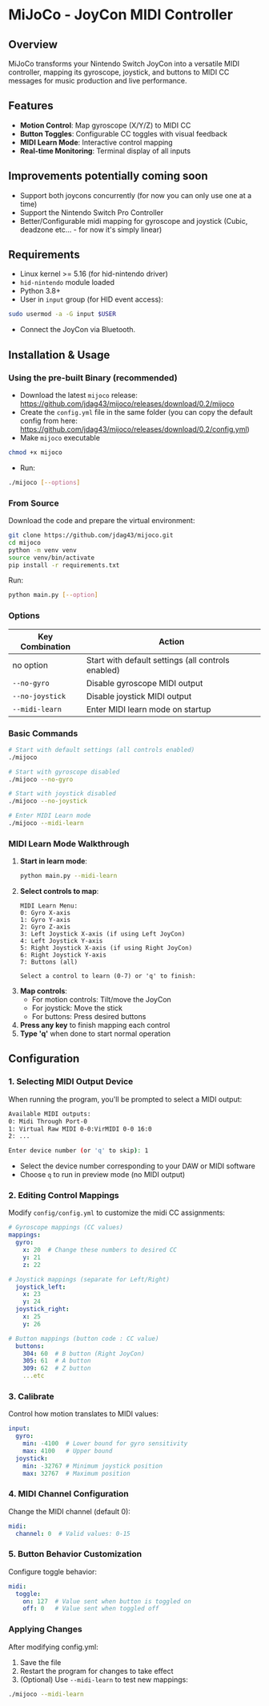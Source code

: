 # MiJoCo - JoyCon MIDI Controller

## Overview
MiJoCo transforms your Nintendo Switch JoyCon into a versatile MIDI controller, mapping its gyroscope, joystick, and buttons to MIDI CC messages for music production and live performance.

## Features
- **Motion Control**: Map gyroscope (X/Y/Z) to MIDI CC
- **Button Toggles**: Configurable CC toggles with visual feedback
- **MIDI Learn Mode**: Interactive control mapping
- **Real-time Monitoring**: Terminal display of all inputs

## Improvements potentially coming soon
- Support both joycons concurrently (for now you can only use one at a time)
- Support the Nintendo Switch Pro Controller
- Better/Configurable midi mapping for gyroscope and joystick (Cubic, deadzone etc... - for now it's simply linear)

## Requirements

- Linux kernel >= 5.16 (for hid-nintendo driver)
- `hid-nintendo` module loaded
- Python 3.8+
- User in `input` group (for HID event access):
```bash
sudo usermod -a -G input $USER
```
- Connect the JoyCon via Bluetooth.
 
## Installation & Usage

### Using the pre-built Binary (recommended)

- Download the latest `mijoco` release: https://github.com/jdag43/mijoco/releases/download/0.2/mijoco
- Create the `config.yml` file in the same folder (you can copy the default config from here: https://github.com/jdag43/mijoco/releases/download/0.2/config.yml)
- Make `mijoco` executable 
```bash 
chmod +x mijoco
```
- Run:
```bash
./mijoco [--options]
``` 

### From Source

Download the code and prepare the virtual environment:

```bash
git clone https://github.com/jdag43/mijoco.git
cd mijoco
python -m venv venv
source venv/bin/activate
pip install -r requirements.txt
```

Run: 
```bash
python main.py [--option]
```

### Options

| Key Combination | Action                                             |
|-----------------|----------------------------------------------------|
| no option       | Start with default settings (all controls enabled) |
| `--no-gyro`     | Disable gyroscope MIDI output                      |
| `--no-joystick` | Disable joystick MIDI output                       |
| `--midi-learn`  | Enter MIDI learn mode on startup                   |

### Basic Commands
```bash
# Start with default settings (all controls enabled)
./mijoco

# Start with gyroscope disabled
./mijoco --no-gyro

# Start with joystick disabled
./mijoco --no-joystick

# Enter MIDI Learn mode
./mijoco --midi-learn
```

### MIDI Learn Mode Walkthrough
1. **Start in learn mode**:
   ```bash
   python main.py --midi-learn
   ```
2. **Select controls to map**:
   ```
   MIDI Learn Menu:
   0: Gyro X-axis
   1: Gyro Y-axis
   2: Gyro Z-axis
   3: Left Joystick X-axis (if using Left JoyCon)
   4: Left Joystick Y-axis
   5: Right Joystick X-axis (if using Right JoyCon)
   6: Right Joystick Y-axis
   7: Buttons (all)
   
   Select a control to learn (0-7) or 'q' to finish:
   ```
3. **Map controls**:
   - For motion controls: Tilt/move the JoyCon
   - For joystick: Move the stick
   - For buttons: Press desired buttons
4. **Press any key** to finish mapping each control
5. **Type 'q'** when done to start normal operation

## Configuration

### 1. Selecting MIDI Output Device
When running the program, you'll be prompted to select a MIDI output:

```bash
Available MIDI outputs:
0: Midi Through Port-0
1: Virtual Raw MIDI 0-0:VirMIDI 0-0 16:0
2: ...

Enter device number (or 'q' to skip): 1
```
- Select the device number corresponding to your DAW or MIDI software
- Choose `q` to run in preview mode (no MIDI output)

### 2. Editing Control Mappings
Modify `config/config.yml` to customize the midi CC assignments:

```yaml
# Gyroscope mappings (CC values)
mappings:
  gyro:
    x: 20  # Change these numbers to desired CC
    y: 21
    z: 22

# Joystick mappings (separate for Left/Right)
  joystick_left:
    x: 23
    y: 24
  joystick_right:
    x: 25 
    y: 26

# Button mappings (button code : CC value)
  buttons:
    304: 60  # B button (Right JoyCon)
    305: 61  # A button
    309: 62  # Z button
    ...etc
```

### 3. Calibrate
Control how motion translates to MIDI values:

```yaml
input:
  gyro:
    min: -4100  # Lower bound for gyro sensitivity
    max: 4100   # Upper bound
  joystick:
    min: -32767 # Minimum joystick position
    max: 32767  # Maximum position
```

### 4. MIDI Channel Configuration
Change the MIDI channel (default 0):

```yaml
midi:
  channel: 0  # Valid values: 0-15
```

### 5. Button Behavior Customization
Configure toggle behavior:

```yaml
midi:
  toggle:
    on: 127  # Value sent when button is toggled on
    off: 0   # Value sent when toggled off
```

### Applying Changes
After modifying config.yml:
1. Save the file
2. Restart the program for changes to take effect
3. (Optional) Use `--midi-learn` to test new mappings:
```bash
./mijoco --midi-learn
```